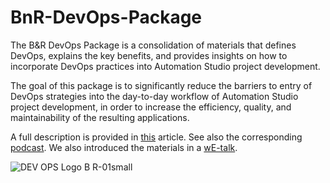 # BnR-DevOps-Package
The B&R DevOps Package is a consolidation of materials that defines DevOps, explains the key benefits, and provides insights on how to incorporate DevOps practices into Automation Studio project development. 

The goal of this package is to significantly reduce the barriers to entry of DevOps strategies into the day-to-day workflow of Automation Studio project development, in order to increase the efficiency, quality, and maintainability of the resulting applications.

A full description is provided in [this](https://www.controldesign.com/development-platforms/article/33005841/devops-strategies-through-the-lens-of-automation-software-development?utm_source=CDES+eNewsletter&utm_medium=email&utm_campaign=CPS230530155&o_eid=1592C5120345J2F&rdx.ident[pull]=omeda|1592C5120345J2F&oly_enc_id=1592C5120345J2F) article. 
See also the corresponding [podcast](https://www.controldesign.com/podcasts/article/33007201/automation-software-development-using-devops-strategies?utm_source=CDES+eNewsletter&utm_medium=email&utm_campaign=CPS230627200&o_eid=1592C5120345J2F&rdx.ident[pull]=omeda|1592C5120345J2F&oly_enc_id=1592C5120345J2F).
We also introduced the materials in a [wE-talk](https://www.br-automation.com/en-us/academy/knowledge-resource-search/br-devops-package-clagn-1693838307468/). 

![DEV OPS Logo B R-01small](https://github.com/br-automation-com/BnR-DevOps-Package/assets/82159028/12273741-2c68-4497-9999-507875fe6913)
